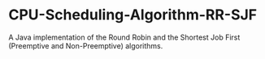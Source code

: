 # CPU-Scheduling-Algorithm-RR-SJF
A Java implementation of the Round Robin and the Shortest Job First (Preemptive and Non-Preemptive) algorithms.
